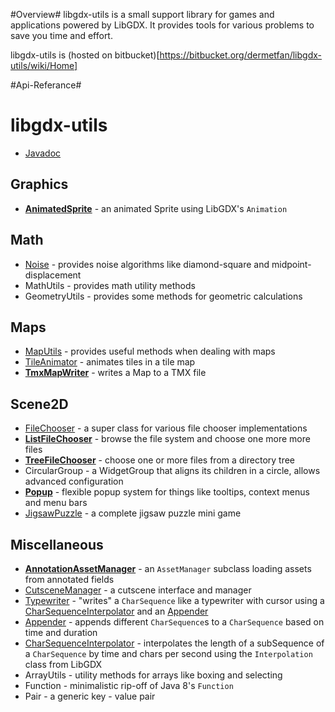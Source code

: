 #Overview#
libgdx-utils is a small support library for games and applications powered by LibGDX. It provides tools for various problems to save you time and effort.

libgdx-utils is (hosted on bitbucket)[https://bitbucket.org/dermetfan/libgdx-utils/wiki/Home]

#Api-Referance#
# libgdx-utils #

- [Javadoc](http://dermetfan.net/libgdx-utils/javadoc)

## Graphics ##

- [**AnimatedSprite**](net.dermetfan.gdx.graphics.g2d.AnimatedSprite) - an animated Sprite using LibGDX's `Animation`

## Math ##

- [Noise](net.dermetfan.utils.math.Noise) - provides noise algorithms like diamond-square and midpoint-displacement
- MathUtils - provides math utility methods
- GeometryUtils - provides some methods for geometric calculations

## Maps ##

- [MapUtils](net.dermetfan.gdx.maps.MapUtils) - provides useful methods when dealing with maps
- [TileAnimator](net.dermetfan.gdx.maps.TileAnimator) - animates tiles in a tile map
- [**TmxMapWriter**](net.dermetfan.gdx.maps.tiled.TmxMapWriter) - writes a Map to a TMX file

## Scene2D ##

- [FileChooser](net.dermetfan.gdx.scenes.scene2d.ui.FileChooser) - a super class for various file chooser implementations
- [**ListFileChooser**](net.dermetfan.gdx.scenes.scene2d.ui.ListFileChooser) - browse the file system and choose one more more files
- [**TreeFileChooser**](net.dermetfan.gdx.scenes.scene2d.ui.TreeFileChooser) - choose one or more files from a directory tree
- CircularGroup - a WidgetGroup that aligns its children in a circle, allows advanced configuration
- [**Popup**](net.dermetfan.gdx.scenes.scene2d.ui.Popup) - flexible popup system for things like tooltips, context menus and menu bars
- [JigsawPuzzle](net.dermetfan.gdx.scenes.scene2d.ui.JigsawPuzzle) - a complete jigsaw puzzle mini game

## Miscellaneous ##

- [**AnnotationAssetManager**](net.dermetfan.gdx.assets.AnnotationAssetManager) - an `AssetManager` subclass loading assets from annotated fields
- [CutsceneManager](net.dermetfan.gdx.CutsceneManager) - a cutscene interface and manager
- [Typewriter](net.dermetfan.gdx.Typewriter) - "writes" a `CharSequence` like a typewriter with cursor using a [CharSequenceInterpolator](net.dermetfan.gdx.CharSequenceInterpolator) and an [Appender](net.dermetfan.utils.Appender)
- [Appender](net.dermetfan.utils.Appender) - appends different `CharSequence`s to a `CharSequence` based on time and duration
- [CharSequenceInterpolator](net.dermetfan.gdx.CharSequenceInterpolator) - interpolates the length of a subSequence of a `CharSequence` by time and chars per second using the `Interpolation` class from LibGDX
- ArrayUtils - utility methods for arrays like boxing and selecting
- Function - minimalistic rip-off of Java 8's `Function`
- Pair - a generic key - value pair

